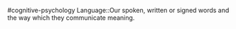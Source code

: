 #cognitive-psychology 
Language::Our spoken, written or signed words and the way which they communicate meaning.
<!--SR:!2024-04-07,1,230-->